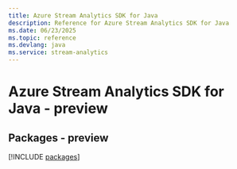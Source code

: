 ```yaml
---
title: Azure Stream Analytics SDK for Java
description: Reference for Azure Stream Analytics SDK for Java
ms.date: 06/23/2025
ms.topic: reference
ms.devlang: java
ms.service: stream-analytics
---
```

# Azure Stream Analytics SDK for Java - preview
## Packages - preview
[!INCLUDE [packages](stream-analytics-index.md)]
